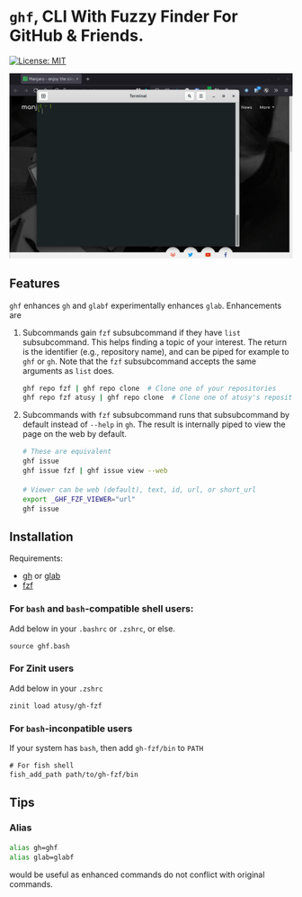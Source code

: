 # `ghf`, CLI With Fuzzy Finder For GitHub & Friends.

[![License: MIT](https://img.shields.io/badge/License-MIT-yellow.svg)](https://opensource.org/licenses/MIT)

![demo of `ghf repo --public`](demo.gif)


## Features

`ghf` enhances `gh` and `glabf` experimentally enhances `glab`.
Enhancements are

1. Subcommands gain `fzf` subsubcommand if they have `list` subsubcommand. This helps finding a topic of your interest.
   The return is the identifier (e.g., repository name), and can be piped for example to `ghf` or `gh`.
   Note that the `fzf` subsubcommand accepts the same arguments as `list` does.
    ```bash
    ghf repo fzf | ghf repo clone  # Clone one of your repositories
    ghf repo fzf atusy | ghf repo clone  # Clone one of atusy's repositores
    ```

2. Subcommands with `fzf` subsubcommand runs that subsubcommand by default instead of `--help` in `gh`.
   The result is internally piped to view the page on the web by default.
    ```bash
    # These are equivalent
    ghf issue
    ghf issue fzf | ghf issue view --web

    # Viewer can be web (default), text, id, url, or short_url
    export _GHF_FZF_VIEWER="url"
    ghf issue
    ```

## Installation

Requirements:

- [gh](https://cli.github.com/) or [glab](https://github.com/profclems/glab)
- [fzf](https://github.com/junegunn/fzf)

### For `bash` and `bash`-compatible shell users:

Add below in your `.bashrc` or `.zshrc`, or else.

```
source ghf.bash
```

### For Zinit users

Add below in your `.zshrc`

```
zinit load atusy/gh-fzf
```

### For `bash`-inconpatible users

If your system has `bash`, then add `gh-fzf/bin` to `PATH`

``` fish
# For fish shell
fish_add_path path/to/gh-fzf/bin
```

## Tips

### Alias

```bash
alias gh=ghf
alias glab=glabf
```

would be useful as enhanced commands do not conflict with original commands.
